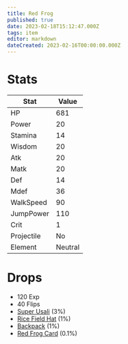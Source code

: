 ```yaml
---
title: Red Frog
published: true
date: 2023-02-18T15:12:47.000Z
tags: item
editor: markdown
dateCreated: 2023-02-16T00:00:00.000Z
---
```


# Stats
|Stat|Value|
|-|-|
|HP|681|
|Power|20|
|Stamina|14|
|Wisdom|20|
|Atk|20|
|Matk|20|
|Def|14|
|Mdef|36|
|WalkSpeed|90|
|JumpPower|110|
|Crit|1|
|Projectile|No|
|Element|Neutral|

# Drops
 * 120 Exp
 * 40 Flips
 * [Super Usali](items/super-usali.md) (3%)
 * [Rice Field Hat](items/rice-field-hat.md) (1%)
 * [Backpack](items/backpack.md) (1%)
 * [Red Frog Card](items/red-frog-card.md) (0.1%)
